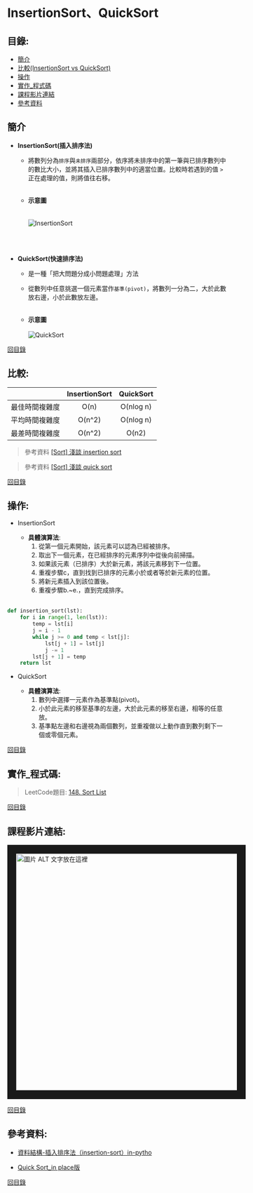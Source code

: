 InsertionSort、QuickSort
=============

目錄:
--------
* [簡介](#簡介)
* [比較(InsertionSort vs QuickSort)](#比較)
* [操作](#操作)
* [實作_程式碼](#實作_程式碼)
* [課程影片連結](#課程影片連結)
* [參考資料](#參考資料)


簡介
-----
* **InsertionSort(插入排序法)**
    *  將數列分為`排序`與`未排序`兩部分，依序將未排序中的第一筆與已排序數列中的數比大小，並將其插入已排序數列中的適當位置。比較時若遇到的值 `>` 正在處理的值，則將值往右移。
 <br></br>   
 
   
   * **示意圖**
<br></br>      
![InsertionSort](https://media.geeksforgeeks.org/wp-content/uploads/insertionsort.png)

<br></br>
* **QuickSort(快速排序法)**

   * 是一種「把大問題分成小問題處理」方法
   * 從數列中任意挑選一個元素當作`基準(pivot)`，將數列一分為二，大於此數放右邊，小於此數放左邊。
 <br></br>

   * **示意圖**
<br></br>
![QuickSort](https://i2.wp.com/www.techiedelight.com/wp-content/uploads/Quicksort.png?w=1100http://)

[回目錄](https://github.com/imucici/my-learning-note/blob/master/%E4%B8%8A%E8%AA%B2%E5%85%A7%E5%AE%B9%E7%AD%86%E8%A8%98/%E7%AC%AC%E5%9B%9B%E9%80%B1%E4%B8%8A%E8%AA%B2%E9%80%B2%E5%BA%A6.md#%E7%9B%AE%E9%8C%84)


比較:
-----


|         |     InsertionSort     | QuickSort  |
| :-------------: |:-------------:| :------------:|
| 最佳時間複雜度        | O(n)      | O(nlog n) |
| 平均時間複雜度        | O(n^2)      |   O(nlog n) |
| 最差時間複雜度         | O(n^2)     |  O(n2)   |


> 參考資料 [[Sort] 淺談 insertion sort](https://blog.kuoe0.tw/posts/2013/03/05/sort-about-insertion-sort/)

> 參考資料 [[Sort] 淺談 quick sort](https://blog.kuoe0.tw/posts/2013/03/15/sort-about-quick-sort/)

[回目錄](https://github.com/imucici/my-learning-note/blob/master/%E4%B8%8A%E8%AA%B2%E5%85%A7%E5%AE%B9%E7%AD%86%E8%A8%98/%E7%AC%AC%E5%9B%9B%E9%80%B1%E4%B8%8A%E8%AA%B2%E9%80%B2%E5%BA%A6.md#%E7%9B%AE%E9%8C%84)


操作:
-----
* InsertionSort

   * **具體演算法**:
      1. 從第一個元素開始，該元素可以認為已經被排序。
      2. 取出下一個元素，在已經排序的元素序列中從後向前掃描。
      3. 如果該元素（已排序）大於新元素，將該元素移到下一位置。
      4. 重複步驟c，直到找到已排序的元素小於或者等於新元素的位置。
      5. 將新元素插入到該位置後。
      6. 重複步驟b.~e.，直到完成排序。
<br></br>

```python
def insertion_sort(lst):
    for i in range(1, len(lst)):
        temp = lst[i]
        j = i - 1
        while j >= 0 and temp < lst[j]:
            lst[j + 1] = lst[j]
            j -= 1
        lst[j + 1] = temp
    return lst
```

* QuickSort

   * **具體演算法**:
      1. 數列中選擇一元素作為基準點(pivot)。
      2. 小於此元素的移至基準的左邊，大於此元素的移至右邊，相等的任意放。
      3. 基準點左邊和右邊視為兩個數列，並重複做以上動作直到數列剩下一個或零個元素。   


[回目錄](https://github.com/imucici/my-learning-note/blob/master/%E4%B8%8A%E8%AA%B2%E5%85%A7%E5%AE%B9%E7%AD%86%E8%A8%98/%E7%AC%AC%E5%9B%9B%E9%80%B1%E4%B8%8A%E8%AA%B2%E9%80%B2%E5%BA%A6.md#%E7%9B%AE%E9%8C%84)

實作_程式碼:
----

> LeetCode題目: [148. Sort List](https://leetcode.com/problems/sort-list/)


[回目錄](https://github.com/imucici/my-learning-note/blob/master/%E4%B8%8A%E8%AA%B2%E5%85%A7%E5%AE%B9%E7%AD%86%E8%A8%98/%E7%AC%AC%E5%9B%9B%E9%80%B1%E4%B8%8A%E8%AA%B2%E9%80%B2%E5%BA%A6.md#%E7%9B%AE%E9%8C%84)

課程影片連結:
----
<a href="http://www.youtube.com/watch?feature=player_embedded&v=G4dwRF_Rzd0
" target="_blank"><img src="http://img.youtube.com/vi/G4dwRF_Rzd0/0.jpg" 
alt="圖片 ALT 文字放在這裡" width="720" height="540" border="20" /></a>

[回目錄](https://github.com/imucici/my-learning-note/blob/master/%E4%B8%8A%E8%AA%B2%E5%85%A7%E5%AE%B9%E7%AD%86%E8%A8%98/%E7%AC%AC%E5%9B%9B%E9%80%B1%E4%B8%8A%E8%AA%B2%E9%80%B2%E5%BA%A6.md#%E7%9B%AE%E9%8C%84)

參考資料:
----
* [資料結構-插入排序法（insertion-sort）in-pytho](http://jialin128.pixnet.net/blog/post/141019829-%5B-%E8%B3%87%E6%96%99%E7%B5%90%E6%A7%8B-%5D-%E6%8F%92%E5%85%A5%E6%8E%92%E5%BA%8F%E6%B3%95%EF%BC%88insertion-sort%EF%BC%89in-pytho)

* [Quick Sort_in place版](https://www.youtube.com/watch?v=KPbqi9lza64&feature=youtu.be)

[回目錄](https://github.com/imucici/my-learning-note/blob/master/%E4%B8%8A%E8%AA%B2%E5%85%A7%E5%AE%B9%E7%AD%86%E8%A8%98/%E7%AC%AC%E5%9B%9B%E9%80%B1%E4%B8%8A%E8%AA%B2%E9%80%B2%E5%BA%A6.md#%E7%9B%AE%E9%8C%84)

